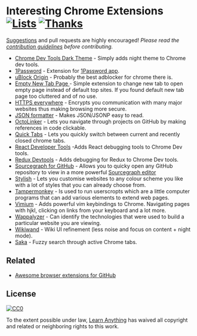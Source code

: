 # Interesting Chrome Extensions [![Lists](https://img.shields.io/badge/More%20Lists-🔖-blue.svg)](https://github.com/learn-anything/maps#explore-and-improve-our-curated-lists) [![Thanks](https://img.shields.io/badge/Say%20Thanks-💗-ff69b4.svg)](https://www.patreon.com/learnanything)
[Suggestions](../../issues/) and pull requests are highly encouraged! *Please read the [contribution guidelines](contributing.md) before contributing.*

- [Chrome Dev Tools Dark Theme](https://github.com/mauricecruz/chrome-devtools-zerodarkmatrix-theme) - Simply adds night theme to Chrome dev tools.
- [1Password](https://agilebits.com/onepassword/extensions) - Extension for [1Password app](https://1password.com/).
- [uBlock Origin](https://chrome.google.com/webstore/detail/ublock-origin/cjpalhdlnbpafiamejdnhcphjbkeiagm) - Probably the best adblocker for chrome there is.
- [Empty New Tab Page ](https://chrome.google.com/webstore/detail/empty-new-tab-page/dpjamkmjmigaoobjbekmfgabipmfilij) - Simple extension to change new tab to open empty page instead of default top sites. If you found default new tab page too cluttered and of no use.
- [HTTPS everywhere](https://www.eff.org/https-everywhere) - Encrypts you communication with many major websites thus making browsing more secure.
- [JSON formatter](https://github.com/callumlocke/json-formatter) - Makes JSON/JSONP easy to read.
- [OctoLinker](https://octolinker.github.io/) - Lets you navigate through projects on GitHub by making references in code clickable.
- [Quick Tabs](https://chrome.google.com/webstore/detail/quick-tabs/jnjfeinjfmenlddahdjdmgpbokiacbbb) - Lets you quickly switch between current and recently closed chrome tabs.
- [React Developer Tools](https://chrome.google.com/webstore/detail/react-developer-tools/fmkadmapgofadopljbjfkapdkoienihi) -Adds React debugging tools to Chrome Dev tools.
- [Redux Devtools](https://github.com/zalmoxisus/redux-devtools-extension) - Adds debugging for Redux to Chrome Dev tools.
- [Sourcegraph for GitHub](https://chrome.google.com/webstore/detail/sourcegraph-for-github/dgjhfomjieaadpoljlnidmbgkdffpack) - Allows you to quicky open any GitHub repository to view in a more powerful [Sourcegraph editor](https://about.sourcegraph.com/)
- [Stylish](https://userstyles.org/) - Lets you customise websites to any colour scheme you like with a lot of styles that you can already choose from.
- [Tampermonkey](https://chrome.google.com/webstore/detail/tampermonkey/dhdgffkkebhmkfjojejmpbldmpobfkfo) - Is used to run userscropts which are a little computer programs that can add various elements to extend web pages.
- [Vimium](https://chrome.google.com/webstore/detail/vimium/dbepggeogbaibhgnhhndojpepiihcmeb) - Adds powerful vim keybindings to Chrome. Navigating pages with hjkl, clicking on links from your keyboard and a lot more.
- [Wappalyzer](https://wappalyzer.com/) - Can identify the technologies that were used to build a particular website you are viewing.
- [Wikiwand](https://www.wikiwand.com/) - Wiki UI refinement (less noise and focus on content + night mode).
- [Saka](https://saka.io/) - Fuzzy search through active Chrome tabs.

## Related
- [Awesome browser extensions for GitHub](https://github.com/stefanbuck/awesome-browser-extensions-for-github)

## License
[![CC0](http://mirrors.creativecommons.org/presskit/buttons/88x31/svg/cc-zero.svg)](https://creativecommons.org/publicdomain/zero/1.0/)

To the extent possible under law, [Learn Anything](https://learn-anything.xyz) has waived all copyright and related or neighboring rights to this work.